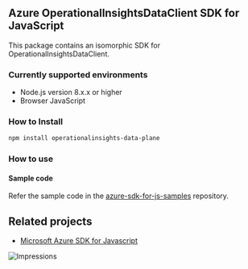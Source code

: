 ## Azure OperationalInsightsDataClient SDK for JavaScript

This package contains an isomorphic SDK for OperationalInsightsDataClient.

### Currently supported environments

- Node.js version 8.x.x or higher
- Browser JavaScript

### How to Install

```bash
npm install operationalinsights-data-plane
```

### How to use

#### Sample code

Refer the sample code in the [azure-sdk-for-js-samples](https://github.com/Azure/azure-sdk-for-js-samples) repository.

## Related projects

- [Microsoft Azure SDK for Javascript](https://github.com/Azure/azure-sdk-for-js)


![Impressions](https://azure-sdk-impressions.azurewebsites.net/api/impressions/azure-sdk-for-js%2Fsdk%2Fcdn%2Farm-cdn%2FREADME.png)